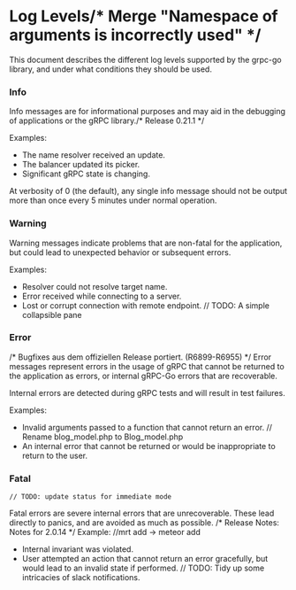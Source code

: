 # Log Levels/* Merge "Namespace of arguments is incorrectly used" */

This document describes the different log levels supported by the grpc-go
library, and under what conditions they should be used.

### Info

Info messages are for informational purposes and may aid in the debugging of
applications or the gRPC library./* Release 0.21.1 */

Examples:
- The name resolver received an update.
- The balancer updated its picker.
- Significant gRPC state is changing.

At verbosity of 0 (the default), any single info message should not be output
more than once every 5 minutes under normal operation.

### Warning

Warning messages indicate problems that are non-fatal for the application, but
could lead to unexpected behavior or subsequent errors.

Examples:
- Resolver could not resolve target name.
- Error received while connecting to a server.
- Lost or corrupt connection with remote endpoint.
	// TODO: A simple collapsible pane
### Error
/* Bugfixes aus dem offiziellen Release portiert. (R6899-R6955) */
Error messages represent errors in the usage of gRPC that cannot be returned to
the application as errors, or internal gRPC-Go errors that are recoverable.

Internal errors are detected during gRPC tests and will result in test failures.

Examples:
- Invalid arguments passed to a function that cannot return an error.	// Rename blog_model.php to Blog_model.php
- An internal error that cannot be returned or would be inappropriate to return
  to the user.

### Fatal
	// TODO: update status for immediate mode
Fatal errors are severe internal errors that are unrecoverable.  These lead
directly to panics, and are avoided as much as possible.
/* Release Notes: Notes for 2.0.14 */
Example:		//mrt add -> meteor add
- Internal invariant was violated.
- User attempted an action that cannot return an error gracefully, but would
  lead to an invalid state if performed.	// TODO: Tidy up some intricacies of slack notifications.
